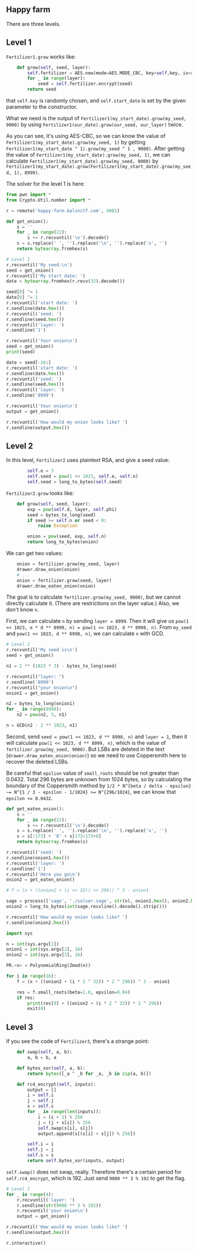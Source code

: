 ## Happy farm

There are three levels.

## Level 1

`Fertilizer1.grow` works like:

```python
    def grow(self, seed, layer):
    	self.fertilizer = AES.new(mode=AES.MODE_CBC, key=self.key, iv=self.start_date)
        for _ in range(layer):
            seed = self.fertilizer.encrypt(seed)
        return seed
```

that `self.key` is randomly chosen, and `self.start_date` is set by the given parameter to the constructor.

What we need is the output of `Fertilizer1(my_start_date).grow(my_seed, 9000)` by using `Fertilizer1(our_date).grow(our_seed, our_layer)` twice.

As you can see, it's using AES-CBC, so we can know the value of `Fertilizer1(my_start_date).grow(my_seed, 1)` by getting `Fertilizer1(my_start_date ^ 1).grow(my_seed ^ 1 , 9000)`. After getting the value of `Fertilizer1(my_start_date).grow(my_seed, 1)`, we can calculate `Fertilizer1(my_start_date).grow(my_seed, 9000)` by `Fertilizer1(my_start_date).grow(Fertilizer1(my_start_date).grow(my_seed, 1), 8999)`.

The solver for the level 1 is here:

```python
from pwn import *
from Crypto.Util.number import *

r = remote('happy-farm.balsnctf.com', 4001)

def get_onion():
    s = ''
    for _ in range(22):
        s += r.recvuntil('\n').decode()
    s = s.replace(' ', '').replace('\n', '').replace('x', '')
    return bytearray.fromhex(s)

# Level 1
r.recvuntil('My seed:\n')
seed = get_onion()
r.recvuntil('My start date: ')
date = bytearray.fromhex(r.recv(32).decode())

seed[0] ^= 1
date[0] ^= 1
r.recvuntil('start date: ')
r.sendline(date.hex())
r.recvuntil('seed: ')
r.sendline(seed.hex())
r.recvuntil('layer: ')
r.sendline('1')

r.recvuntil('Your onion\n')
seed = get_onion()
print(seed)

date = seed[-16:]
r.recvuntil('start date: ')
r.sendline(date.hex())
r.recvuntil('seed: ')
r.sendline(seed.hex())
r.recvuntil('layer: ')
r.sendline('8999')

r.recvuntil('Your onion\n')
output = get_onion()

r.recvuntil('How would my onion looks like? ')
r.sendline(output.hex())
```

## Level 2

In this level, `Fertilizer2` uses plaintext RSA, and give a seed value:

```python
        self.e = 3
        self.seed = pow(1 << 1023, self.e, self.n)
        self.seed = long_to_bytes(self.seed)
```

`Fertilizer2.grow` looks like:

```python
    def grow(self, seed, layer):
        exp = pow(self.d, layer, self.phi)
        seed = bytes_to_long(seed)
        if seed >= self.n or seed < 0:
            raise Exception

        onion = pow(seed, exp, self.n)
        return long_to_bytes(onion)
```

We can get two values:

```python
    onion = fertilizer.grow(my_seed, layer)
    drawer.draw_onion(onion)
    # ...
    onion = fertilizer.grow(seed, layer)
    drawer.draw_eaten_onion(onion)
```

The goal is to calculate `fertilizer.grow(my_seed, 9000)`, but we cannot directly calculate it. (There are restrictions on the layer value.) Also, we don't know `n`.

First, we can calculate `n` by sending `layer = 8999`. Then it will give us `pow(1 << 1023, e * d ** 8999, n) = pow(1 << 1023, d ** 8998, n)`. From `my_seed` and `pow(1 << 1023, d ** 8998, n)`, we can calculate `n` with GCD.

```python
# Level 2
r.recvuntil('My seed is\n')
seed = get_onion()

n1 = 2 ** (1023 * 3) - bytes_to_long(seed)

r.recvuntil("layer: ")
r.sendline('8999')
r.recvuntil("your onion\n")
onion1 = get_onion()

n2 = bytes_to_long(onion1)
for _ in range(8998):
    n2 = pow(n2, 3, n1)

n = GCD(n2 - 2 ** 1023, n1)
```

Second, send `seed = pow(1 << 1023, d ** 8998, n)` and `layer = 1`, then it will calculate `pow(1 << 1023, d ** 8999, n)`, which is the value of `fertilizer.grow(my_seed, 9000)`. But LSBs are deleted in the text (`drawer.draw_eaten_onion(onion)`) so we need to use Coppersmith here to recover the deleted LSBs.

Be careful that `epslion` value of `small_roots` should be not greater than 0.0432. Total 296 bytes are unknown from 1024 bytes, so by calculating the boundary of the Coppersmith method by `1/2 * N^{beta / delta - epsilon} ~= N^{1 / 3 - epsilon - 1/1024} >= N^{296/1024}`, we can know that `epsilon <= 0.0432`.

```python
def get_eaten_onion():
    s = ''
    for _ in range(22):
        s += r.recvuntil('\n').decode()
    s = s.replace(' ', '').replace('\n', '').replace('x', '')
    s = s[:173] + '0' + s[173:173+8]
    return bytearray.fromhex(s)

r.recvuntil('seed: ')
r.sendline(onion1.hex())
r.recvuntil('layer: ')
r.sendline('1')
r.recvuntil('Here you go\n')
onion2 = get_eaten_onion()

# f = (x + ((onion2 + (i << 32)) << 296)) ^ 3 - onion1

sage = process(['sage', './solver.sage', str(n), onion1.hex(), onion2.hex()])
onion2 = long_to_bytes(int(sage.recvline().decode().strip()))

r.recvuntil('How would my onion looks like? ')
r.sendline(onion2.hex())
```

```python
import sys

n = int(sys.argv[1])
onion1 = int(sys.argv[2], 16)
onion2 = int(sys.argv[3], 16)

PR.<x> = PolynomialRing(Zmod(n))

for i in range(16):
    f = (x + ((onion2 + (i * 2 ^ 32)) * 2 ^ 296)) ^ 3 - onion1

    res = f.small_roots(beta=1.0, epsilon=0.04)
    if res:
        print(res[0] + ((onion2 + (i * 2 ^ 32)) * 2 ^ 296))
        exit(0)
```

## Level 3

If you see the code of `Fertilizer3`, there's a strange point:

```python
    def swap(self, a, b):
        a, b = b, a

    def bytes_xor(self, a, b):
        return bytes([_a ^ _b for _a, _b in zip(a, b)])

    def rc4_encrypt(self, inputs):
        output = []
        i = self.i
        j = self.j
        s = self.s
        for _ in range(len(inputs)):
            i = (i + 1) % 256
            j = (j + s[i]) % 256
            self.swap(s[i], s[j])
            output.append(s[(s[i] + s[j]) % 256])

        self.i = i
        self.j = j
        self.s = s
        return self.bytes_xor(inputs, output)
```

`self.swap()` does not swap, really. Therefore there's a certain period for `self.rc4_encrypt`, which is 192. Just send `9000 ** 3 % 192` to get the flag.

```python
# Level 3
for _ in range(4):
    r.recvuntil('layer: ')
    r.sendline(str(9000 ** 3 % 192))
    r.recvuntil('your onion\n')
    output = get_onion()

r.recvuntil('How would my onion looks like? ')
r.sendline(output.hex())

r.interactive()
```

